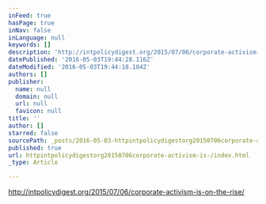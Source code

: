 ```yaml
---
inFeed: true
hasPage: true
inNav: false
inLanguage: null
keywords: []
description: 'http://intpolicydigest.org/2015/07/06/corporate-activism-is-on-the-rise/'
datePublished: '2016-05-03T19:44:28.116Z'
dateModified: '2016-05-03T19:44:18.104Z'
authors: []
publisher:
  name: null
  domain: null
  url: null
  favicon: null
title: ''
author: []
starred: false
sourcePath: _posts/2016-05-03-httpintpolicydigestorg20150706corporate-activism-is-.md
published: true
url: httpintpolicydigestorg20150706corporate-activism-is-/index.html
_type: Article

---
```

http://intpolicydigest.org/2015/07/06/corporate-activism-is-on-the-rise/